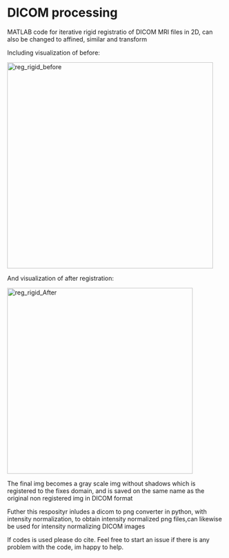 # DICOM processing

MATLAB code for iterative rigid registratio of DICOM MRI files in 2D, can also be changed to affined, similar and transform

Including visualization of before:

<img width="477" alt="reg_rigid_before" src="https://user-images.githubusercontent.com/56411446/142409633-8d630924-2f2f-49c5-a85a-d6d5f4fc9229.png">

And visualization of after registration:

<img width="430" alt="reg_rigid_After" src="https://user-images.githubusercontent.com/56411446/142409736-decaa41e-7a76-4fe8-830b-1f829c091bec.png">

The final img becomes a gray scale img  without shadows which is registered to the fixes domain, and is saved on the same name as the original non registered img in DICOM format


Futher this resposityr inludes a dicom to png converter in python, with intensity normalization, to obtain intensity normalized png files,can likewise be used for intensity normalizing DICOM images

If codes is used please do cite. 
Feel free to start an issue if there is any problem with the code, im happy to help. 





